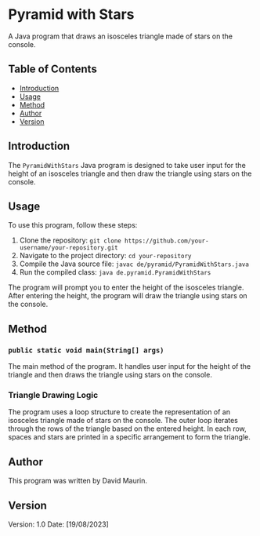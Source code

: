 # Pyramid with Stars

A Java program that draws an isosceles triangle made of stars on the console.

## Table of Contents

- [Introduction](#introduction)
- [Usage](#usage)
- [Method](#method)
- [Author](#author)
- [Version](#version)

## Introduction

The `PyramidWithStars` Java program is designed to take user input for the height of an isosceles triangle and then draw the triangle using stars on the console.

## Usage

To use this program, follow these steps:

1. Clone the repository: `git clone https://github.com/your-username/your-repository.git`
2. Navigate to the project directory: `cd your-repository`
3. Compile the Java source file: `javac de/pyramid/PyramidWithStars.java`
4. Run the compiled class: `java de.pyramid.PyramidWithStars`

The program will prompt you to enter the height of the isosceles triangle. After entering the height, the program will draw the triangle using stars on the console.

## Method

### `public static void main(String[] args)`

The main method of the program. It handles user input for the height of the triangle and then draws the triangle using stars on the console.

### Triangle Drawing Logic

The program uses a loop structure to create the representation of an isosceles triangle made of stars on the console. The outer loop iterates through the rows of the triangle based on the entered height. In each row, spaces and stars are printed in a specific arrangement to form the triangle.

## Author

This program was written by David Maurin.

## Version

Version: 1.0
Date: [19/08/2023]
